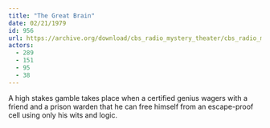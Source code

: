 ```yaml
---
title: "The Great Brain"
date: 02/21/1979
id: 956
url: https://archive.org/download/cbs_radio_mystery_theater/cbs_radio_mystery_theater-0951-1000.zip/cbs_radio_mystery_theater-0951-1000%2Fcbsrmt_0956_the_great_brain.mp3
actors:
  - 289
  - 151
  - 95
  - 38
---
```

A high stakes gamble takes place when a certified genius wagers with a friend and a prison warden that he can free himself from an escape-proof cell using only his wits and logic.